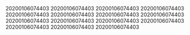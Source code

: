 20200106074403
20200106074403
20200106074403
20200106074403
20200106074403
20200106074403
20200106074403
20200106074403
20200106074403
20200106074403
20200106074403
20200106074403
20200106074403
20200106074403
20200106074403
